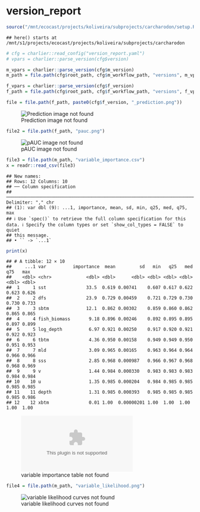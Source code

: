 version_report
================

``` r
source("/mnt/ecocast/projects/koliveira/subprojects/carcharodon/setup.R")
```

    ## here() starts at /mnt/s1/projects/ecocast/projects/koliveira/subprojects/carcharodon

``` r
# cfg = charlier::read_config("version_report.yaml")
# vpars = charlier::parse_version(cfg$version)

m_vpars = charlier::parse_version(cfg$m_version)
m_path = file.path(cfg$root_path, cfg$m_workflow_path, "versions", m_vpars[["major"]], m_vpars[["minor"]], cfg$m_version)

f_vpars = charlier::parse_version(cfg$f_version)
f_path = file.path(cfg$root_path, cfg$f_workflow_path, "versions", f_vpars[["major"]], f_vpars[["minor"]], cfg$f_version)
```

``` r
file = file.path(f_path, paste0(cfg$f_version, "_prediction.png"))
```

<figure>
<img
src="/mnt/s1/projects/ecocast/projects/koliveira/subprojects/carcharodon/workflows/forecast_workflow/versions/v01/1000/v01.1000.09/v01.1000.09_prediction.png"
alt="Prediction image not found" />
<figcaption aria-hidden="true">Prediction image not found</figcaption>
</figure>

``` r
file2 = file.path(f_path, "pauc.png")
```

<figure>
<img
src="/mnt/s1/projects/ecocast/projects/koliveira/subprojects/carcharodon/workflows/forecast_workflow/versions/v01/1000/v01.1000.09/pauc.png"
alt="pAUC image not found" />
<figcaption aria-hidden="true">pAUC image not found</figcaption>
</figure>

``` r
file3 = file.path(m_path, "variable_importance.csv")
x = readr::read_csv(file3)
```

    ## New names:
    ## Rows: 12 Columns: 10
    ## ── Column specification
    ## ──────────────────────────────────────────────────────────────────────────────────────────────────────────────────────── Delimiter: "," chr
    ## (1): var dbl (9): ...1, importance, mean, sd, min, q25, med, q75, max
    ## ℹ Use `spec()` to retrieve the full column specification for this data. ℹ Specify the column types or set `show_col_types = FALSE` to quiet
    ## this message.
    ## • `` -> `...1`

``` r
print(x)
```

    ## # A tibble: 12 × 10
    ##     ...1 var          importance  mean         sd   min   q25   med   q75   max
    ##    <dbl> <chr>             <dbl> <dbl>      <dbl> <dbl> <dbl> <dbl> <dbl> <dbl>
    ##  1     1 sst               33.5  0.619 0.00741    0.607 0.617 0.622 0.623 0.626
    ##  2     2 dfs               23.9  0.729 0.00459    0.721 0.729 0.730 0.730 0.733
    ##  3     3 sbtm              12.1  0.862 0.00302    0.859 0.860 0.862 0.865 0.865
    ##  4     4 fish_biomass       9.18 0.896 0.00246    0.892 0.895 0.895 0.897 0.899
    ##  5     5 log_depth          6.97 0.921 0.00250    0.917 0.920 0.921 0.922 0.923
    ##  6     6 tbtm               4.36 0.950 0.00158    0.949 0.949 0.950 0.951 0.953
    ##  7     7 mld                3.09 0.965 0.00165    0.963 0.964 0.964 0.966 0.966
    ##  8     8 sss                2.85 0.968 0.000987   0.966 0.967 0.968 0.968 0.969
    ##  9     9 v                  1.44 0.984 0.000330   0.983 0.983 0.983 0.984 0.984
    ## 10    10 u                  1.35 0.985 0.000204   0.984 0.985 0.985 0.985 0.985
    ## 11    11 depth              1.31 0.985 0.000393   0.985 0.985 0.985 0.985 0.986
    ## 12    12 xbtm               0.01 1.00  0.00000201 1.00  1.00  1.00  1.00  1.00

<figure>
<embed
src="/mnt/s1/projects/ecocast/projects/koliveira/subprojects/carcharodon/workflows/modeling_workflow/versions/v01/100/v01.100.09/variable_importance.csv" />
<figcaption aria-hidden="true">variable importance table not
found</figcaption>
</figure>

``` r
file4 = file.path(m_path, "variable_likelihood.png")
```

<figure>
<img
src="/mnt/s1/projects/ecocast/projects/koliveira/subprojects/carcharodon/workflows/modeling_workflow/versions/v01/100/v01.100.09/variable_likelihood.png"
alt="variable likelihood curves not found" />
<figcaption aria-hidden="true">variable likelihood curves not
found</figcaption>
</figure>
